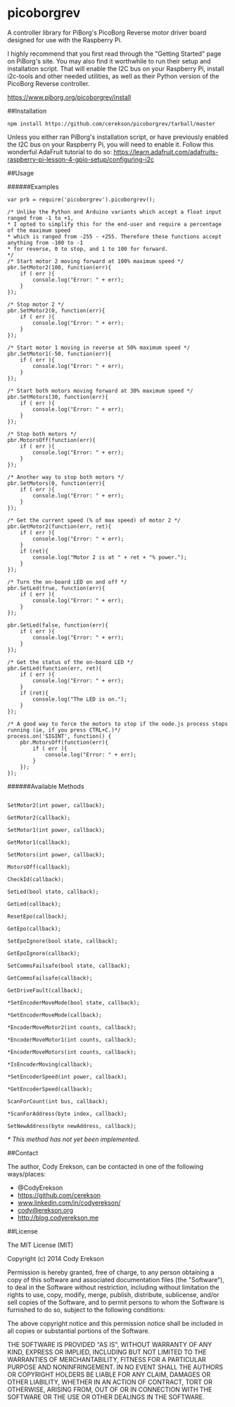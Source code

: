 picoborgrev
=================

A controller library for PiBorg's PicoBorg Reverse motor driver board designed for use with the Raspberry Pi.

I highly recommend that you first read through the "Getting Started" page on PiBorg's site. You may also find it worthwhile to run their setup and installation script. That will enable the I2C bus on your Raspberry Pi, install i2c-tools and other needed utilities, as well as their Python version of the PicoBorg Reverse controller.

https://www.piborg.org/picoborgrev/install


##Installation

```
npm install https://github.com/cerekson/picoborgrev/tarball/master
```

Unless you either ran PiBorg's installation script, or have previously enabled the I2C bus on your Raspberry Pi, you will need to enable it.  Follow this wonderful AdaFruit tutorial to do so: https://learn.adafruit.com/adafruits-raspberry-pi-lesson-4-gpio-setup/configuring-i2c


##Usage

######Examples

```node
var prb = require('picoborgrev').picoborgrev();

/* Unlike the Python and Arduino variants which accept a float input ranged from -1 to +1,
* I opted to simplify this for the end-user and require a percentage of the maximum speed
* which is ranged from -255 - +255. Therefore these functions accept anything from -100 to -1
* for reverse, 0 to stop, and 1 to 100 for forward.
*/
/* Start motor 2 moving forward at 100% maximum speed */
pbr.SetMotor2(100, function(err){
    if ( err ){
        console.log("Error: " + err);
    }
});

/* Stop motor 2 */
pbr.SetMotor2(0, function(err){
    if ( err ){
        console.log("Error: " + err);
    }
});

/* Start motor 1 moving in reverse at 50% maximum speed */
pbr.SetMotor1(-50, function(err){
    if ( err ){
        console.log("Error: " + err);
    }
});

/* Start both motors moving forward at 30% maximum speed */
pbr.SetMotors(30, function(err){
    if ( err ){
        console.log("Error: " + err);
    }
});

/* Stop both motors */
pbr.MotorsOff(function(err){
    if ( err ){
        console.log("Error: " + err);
    }
});

/* Another way to stop both motors */
pbr.SetMotors(0, function(err){
    if ( err ){
        console.log("Error: " + err);
    }
});

/* Get the current speed (% of max speed) of motor 2 */
pbr.GetMotor2(function(err, ret){
    if ( err ){
        console.log("Error: " + err);
    }
    if (ret){
        console.log("Motor 2 is at " + ret + "% power.");
    }
});

/* Turn the on-board LED on and off */
pbr.SetLed(true, function(err){
    if ( err ){
        console.log("Error: " + err);
    }
});

pbr.SetLed(false, function(err){
    if ( err ){
        console.log("Error: " + err);
    }
});

/* Get the status of the on-board LED */
pbr.GetLed(function(err, ret){
    if ( err ){
        console.log("Error: " + err);
    }
    if (ret){
        console.log("The LED is on.");
    }
});

/* A good way to force the motors to stop if the node.js process stops running (ie, if you press CTRL+C.)*/
process.on('SIGINT', function() {
    pbr.MotorsOff(function(err){
        if ( err ){
            console.log("Error: " + err);
        }
    });
});
```

######Available Methods

```node

SetMotor2(int power, callback);

GetMotor2(callback);

SetMotor1(int power, callback);

GetMotor1(callback);

SetMotors(int power, callback);

MotorsOff(callback);

CheckId(callback);

SetLed(bool state, callback);

GetLed(callback);

ResetEpo(callback);

GetEpo(callback);

SetEpoIgnore(bool state, callback);

GetEpoIgnore(callback);

SetCommsFailsafe(bool state, callback);

GetCommsFailsafe(callback);

GetDriveFault(callback);

*SetEncoderMoveMode(bool state, callback);

*GetEncoderMoveMode(callback);

*EncoderMoveMotor2(int counts, callback);

*EncoderMoveMotor1(int counts, callback);

*EncoderMoveMotors(int counts, callback);

*IsEncoderMoving(callback);

*SetEncoderSpeed(int power, callback);

*GetEncoderSpeed(callback);

ScanForCount(int bus, callback);

*ScanForAddress(byte index, callback);

SetNewAddress(byte newAddress, callback);
```

_* This method has not yet been implemented._


##Contact

The author, Cody Erekson, can be contacted in one of the following ways/places:

* @CodyErekson
* https://github.com/cerekson
* www.linkedin.com/in/codyerekson/
* cody@erekson.org
* http://blog.codyerekson.me


##License

The MIT License (MIT)

Copyright (c) 2014 Cody Erekson

Permission is hereby granted, free of charge, to any person obtaining a copy
of this software and associated documentation files (the "Software"), to deal
in the Software without restriction, including without limitation the rights
to use, copy, modify, merge, publish, distribute, sublicense, and/or sell
copies of the Software, and to permit persons to whom the Software is
furnished to do so, subject to the following conditions:

The above copyright notice and this permission notice shall be included in all
copies or substantial portions of the Software.

THE SOFTWARE IS PROVIDED "AS IS", WITHOUT WARRANTY OF ANY KIND, EXPRESS OR
IMPLIED, INCLUDING BUT NOT LIMITED TO THE WARRANTIES OF MERCHANTABILITY,
FITNESS FOR A PARTICULAR PURPOSE AND NONINFRINGEMENT. IN NO EVENT SHALL THE
AUTHORS OR COPYRIGHT HOLDERS BE LIABLE FOR ANY CLAIM, DAMAGES OR OTHER
LIABILITY, WHETHER IN AN ACTION OF CONTRACT, TORT OR OTHERWISE, ARISING FROM,
OUT OF OR IN CONNECTION WITH THE SOFTWARE OR THE USE OR OTHER DEALINGS IN THE
SOFTWARE.
